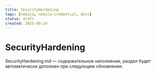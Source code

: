 ```yaml
---
title: SecurityHardening
tags: [nebula, nebula-credential, docs]
status: draft
created: 2025-08-24
---
```


# SecurityHardening

SecurityHardening.md — содержательное наполнение, раздел будет автоматически дополнен при следующем обновлении.
